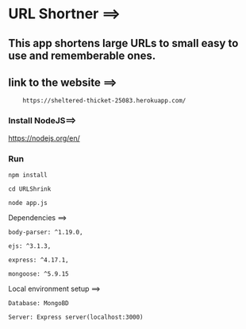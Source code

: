 # URL Shortner ==>

This app shortens large URLs to small easy to use and rememberable ones.
--------------------------------------------------------------------
## link to the website ==>
        https://sheltered-thicket-25083.herokuapp.com/

### Install NodeJS==>

https://nodejs.org/en/

    
### Run    
    npm install
    
    cd URLShrink
    
    node app.js


Dependencies ==>

    body-parser: ^1.19.0,

    ejs: ^3.1.3,
    
    express: ^4.17.1,
    
    mongoose: ^5.9.15
    
    
Local environment setup ==>

    Database: MongoBD 

    Server: Express server(localhost:3000)
    
